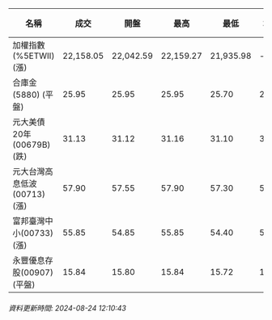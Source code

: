| 名稱 | 成交 | 開盤 | 最高 | 最低 | 均價 | 成交金額(億) | 昨收 | 漲跌幅 | 漲跌 | 總量 | 昨量 | 振幅 |
| -------- | -------- | -------- | -------- |-------- | -------- | -------- |-------- |-------- |-------- | -------- | -------- |-------- |
|加權指數(%5ETWII) (漲)|22,158.05|22,042.59|22,159.27|21,935.98|-|3,054.42|22,148.83|0.04%|9.22|8,110,140|0|1.01%|
|合庫金(5880) (平盤)|25.95|25.95|25.95|25.70|25.86|1.55|25.95|0.00%|0.00|6,010|6,737|0.96%|
|元大美債20年(00679B) (跌)|31.13|31.12|31.16|31.10|31.14|21.66|31.28|0.48%|0.15|69,548|45,239|0.19%|
|元大台灣高息低波(00713) (漲)|57.90|57.55|57.90|57.30|57.59|3.17|57.65|0.43%|0.25|5,499|6,058|1.04%|
|富邦臺灣中小(00733) (漲)|55.85|54.85|55.85|54.40|55.10|0.646|55.15|1.27%|0.70|1,173|734|2.63%|
|永豐優息存股(00907) (平盤)|15.84|15.80|15.84|15.72|15.79|0.966|15.84|0.00%|0.00|6,122|16,297|0.76%|
###### 資料更新時間: 2024-08-24 12:10:43